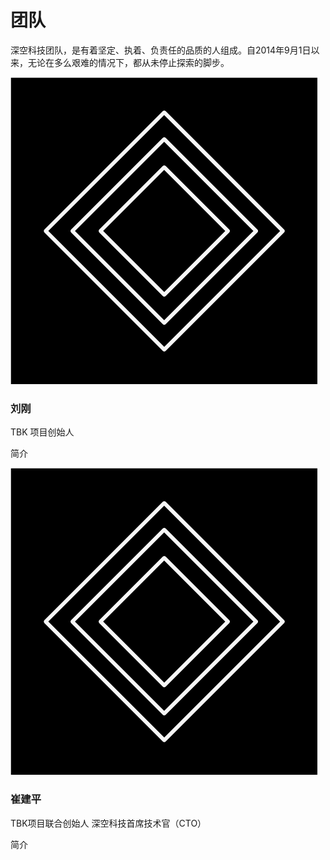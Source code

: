 # 团队

深空科技团队，是有着坚定、执着、负责任的品质的人组成。自2014年9月1日以来，无论在多么艰难的情况下，都从未停止探索的脚步。

![](../.gitbook/assets/shen-kong-logo.png)

### 刘刚

TBK 项目创始人

简介

![](../.gitbook/assets/shen-kong-logo.png)

### 崔建平

TBK项目联合创始人  深空科技首席技术官（CTO）

简介

